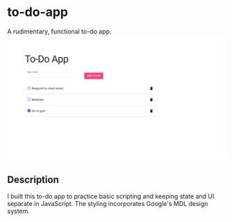 # to-do-app
A rudimentary, functional to-do app.
![Screenshot of to-do app.](screenshot.png)
## Description
I built this to-do app to practice basic scripting and keeping state and UI separate in JavaScript. The styling incorporates Google's MDL design system.
